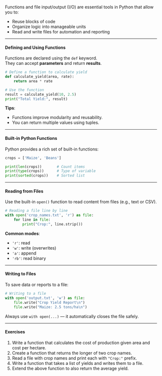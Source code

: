 Functions and file input/output (I/O) are essential tools in Python that allow you to:

- Reuse blocks of code
- Organize logic into manageable units
- Read and write files for automation and reporting

---

#### Defining and Using Functions

Functions are declared using the `def` keyword.  
They can accept **parameters** and return **results**.

```python
# Define a function to calculate yield
def calculate_yield(area, rate):
    return area * rate

# Use the function
result = calculate_yield(10, 2.5)
print("Total Yield:", result)
```

**Tips**:

- Functions improve modularity and reusability.
- You can return multiple values using tuples.

---

#### Built-in Python Functions

Python provides a rich set of built-in functions:

```python
crops = ['Maize', 'Beans']

print(len(crops))       # Count items
print(type(crops))      # Type of variable
print(sorted(crops))    # Sorted list
```

---

#### Reading from Files

Use the built-in `open()` function to read content from files (e.g., text or CSV).

```python
# Reading a file line by line
with open('crop_names.txt', 'r') as file:
    for line in file:
        print("Crop:", line.strip())
```

**Common modes**:

- `'r'`: read
- `'w'`: write (overwrites)
- `'a'`: append
- `'rb'`: read binary

---

#### Writing to Files

To save data or reports to a file:

```python
# Writing to a file
with open('output.txt', 'w') as file:
    file.write("Crop Yield Report\n")
    file.write("Maize: 2.5 tons/ha\n")
```

Always use `with open(...)` — it automatically closes the file safely.

---

#### Exercises

1. Write a function that calculates the cost of production given area and cost per hectare.
2. Create a function that returns the longer of two crop names.
3. Read a file with crop names and print each with `"Crop:"` prefix.
4. Write a function that takes a list of yields and writes them to a file.
5. Extend the above function to also return the average yield.